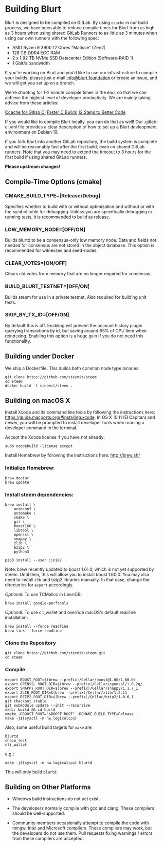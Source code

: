 # Building Blurt

Blurt is designed to be compiled on GitLab.  By using `ccache` in our build process, we have been able to reduce compile times for Blurt from as high as 3 hours when using shared GitLab Runners to as little as 3 minutes when using our own runners with the following spec:

* AMD Ryzen 9 3900 12 Cores "Matisse" (Zen2)
* 128 GB DDR4 ECC RAM
* 2 x 1.92 TB NVMe SSD Datacenter Edition (Software-RAID 1)
* 1 Gbit/s bandwidth

If you're working on Blurt and you'd like to use our infrastructure to compile your builds, please just e-mail info@blurt.foundation or create an issue, and we will get you set up on a branch.  

We're shooting for 1-2 minute compile times in the end, so that we can achieve the highest level of developer productivity.  We are mainly taking advice from these  articles:

[Ccache for Gitlab CI](https://gould.cx/ted/blog/2017/06/10/ccache-for-Gitlab-CI/)
[Faster C Builds](https://www.bitsnbites.eu/faster-c-builds/)
[12 Steps to Better Code](https://www.joelonsoftware.com/2000/08/09/the-joel-test-12-steps-to-better-code/)

If you would like to compile Blurt locally, you can do that as well!  Our .gitlab-ci.yml file provides a clear description of how to set up a Blurt devleopment environment on Debian 10.  

If you fork Blurt into another GitLab repository, the build system is complete and will be reasonably fast after the first build, even on shared GitLab runners.   Note that you may need to extend the timeout to 3 hours for the first build if using shared GitLab runners. 

**Please upstream changes!**

## Compile-Time Options (cmake)

### CMAKE_BUILD_TYPE=[Release/Debug]

Specifies whether to build with or without optimization and without or with
the symbol table for debugging. Unless you are specifically debugging or
running tests, it is recommended to build as release.

### LOW_MEMORY_NODE=[OFF/ON]

Builds blurtd to be a consensus-only low memory node. Data and fields not
needed for consensus are not stored in the object database.  This option is
recommended for witnesses and seed-nodes.

### CLEAR_VOTES=[ON/OFF]

Clears old votes from memory that are no longer required for consensus.

### BUILD_BLURT_TESTNET=[OFF/ON]

Builds steem for use in a private testnet. Also required for building unit tests.

### SKIP_BY_TX_ID=[OFF/ON]

By default this is off. Enabling will prevent the account history plugin querying transactions 
by id, but saving around 65% of CPU time when reindexing. Enabling this option is a
huge gain if you do not need this functionality.

## Building under Docker

We ship a Dockerfile.  This builds both common node type binaries.

    git clone https://github.com/steemit/steem
    cd steem
    docker build -t steemit/steem .


## Building on macOS X

Install Xcode and its command line tools by following the instructions here:
https://guide.macports.org/#installing.xcode.  In OS X 10.11 (El Capitan)
and newer, you will be prompted to install developer tools when running a
developer command in the terminal.

Accept the Xcode license if you have not already:

    sudo xcodebuild -license accept

Install Homebrew by following the instructions here: http://brew.sh/

### Initialize Homebrew:

    brew doctor
    brew update

### Install steem dependencies:

    brew install \
        autoconf \
        automake \
        cmake \
        git \
        boost160 \
        libtool \
        openssl \
        snappy \
        zlib \
        bzip2 \
        python3
        
    pip3 install --user jinja2
    
Note: brew recently updated to boost 1.61.0, which is not yet supported by
steem. Until then, this will allow you to install boost 1.60.0.
You may also need to install zlib and bzip2 libraries manually.
In that case, change the directories for `export` accordingly.

*Optional.* To use TCMalloc in LevelDB:

    brew install google-perftools

*Optional.* To use cli_wallet and override macOS's default readline installation:

    brew install --force readline
    brew link --force readline

### Clone the Repository

    git clone https://github.com/steemit/steem.git
    cd steem

### Compile

    export BOOST_ROOT=$(brew --prefix)/Cellar/boost@1.60/1.60.0/
    export OPENSSL_ROOT_DIR=$(brew --prefix)/Cellar/openssl/1.0.2q/
    export SNAPPY_ROOT_DIR=$(brew --prefix)/Cellar/snappy/1.1.7_1
    export ZLIB_ROOT_DIR=$(brew --prefix)/Cellar/zlib/1.2.11
    export BZIP2_ROOT_DIR=$(brew --prefix)/Cellar/bzip2/1.0.6_1
    git checkout stable
    git submodule update --init --recursive
    mkdir build && cd build
    cmake -DBOOST_ROOT="$BOOST_ROOT" -DCMAKE_BUILD_TYPE=Release ..
    make -j$(sysctl -n hw.logicalcpu)

Also, some useful build targets for `make` are:

    blurtd
    chain_test
    cli_wallet

e.g.:

    make -j$(sysctl -n hw.logicalcpu) blurtd

This will only build `blurtd`.

## Building on Other Platforms

- Windows build instructions do not yet exist.

- The developers normally compile with gcc and clang. These compilers should
  be well-supported.
- Community members occasionally attempt to compile the code with mingw,
  Intel and Microsoft compilers. These compilers may work, but the
  developers do not use them. Pull requests fixing warnings / errors from
  these compilers are accepted.
